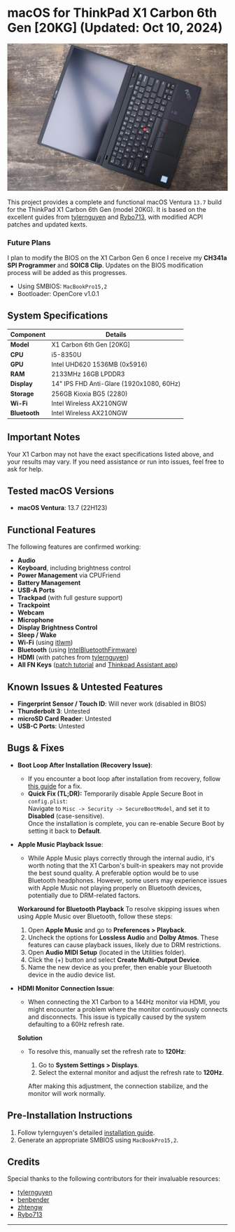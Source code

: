 # macOS for ThinkPad X1 Carbon 6th Gen [20KG] (Updated: Oct 10, 2024)

![X1C6](image/thinkpad.jpg)

This project provides a complete and functional macOS Ventura `13.7` build for the ThinkPad X1 Carbon 6th Gen (model 20KG). It is based on the excellent guides from [tylernguyen](https://github.com/tylernguyen/x1c6-hackintosh) and [Rybo713](https://github.com/Rybo713/X1C6-macOS), with modified ACPI patches and updated kexts.

### Future Plans
I plan to modify the BIOS on the X1 Carbon Gen 6 once I receive my **CH341a SPI Programmer** and **SOIC8 Clip**. Updates on the BIOS modification process will be added as this progresses.

- Using SMBIOS: `MacBookPro15,2`
- Bootloader: OpenCore v1.0.1

## System Specifications

| Component   | Details                                     |
|-------------|---------------------------------------------|
| **Model**   | X1 Carbon 6th Gen [20KG]                    |
| **CPU**     | i5-8350U                                    |
| **GPU**     | Intel UHD620 1536MB (0x5916)                |
| **RAM**     | 2133MHz 16GB LPDDR3                         |
| **Display** | 14" IPS FHD Anti-Glare (1920x1080, 60Hz)    |
| **Storage** | 256GB Kioxia BG5 (2280)                     |
| **Wi-Fi**   | Intel Wireless AX210NGW                     |
| **Bluetooth**| Intel Wireless AX210NGW                    |

## Important Notes

Your X1 Carbon may not have the exact specifications listed above, and your results may vary. If you need assistance or run into issues, feel free to ask for help.

## Tested macOS Versions

- **macOS Ventura**: 13.7 (22H123)

## Functional Features

The following features are confirmed working:

- **Audio**
- **Keyboard**, including brightness control
- **Power Management** via CPUFriend
- **Battery Management**
- **USB-A Ports**
- **Trackpad** (with full gesture support)
- **Trackpoint**
- **Webcam**
- **Microphone**
- **Display Brightness Control**
- **Sleep / Wake**
- **Wi-Fi** (using [itlwm](https://github.com/OpenIntelWireless/itlwm))
- **Bluetooth** (using [IntelBluetoothFirmware](https://openintelwireless.github.io/IntelBluetoothFirmware/FAQ.html#what-additional-steps-should-i-do-to-make-bluetooth-work-on-macos-monterey-and-newer))
- **HDMI** (with patches from [tylernguyen](https://tylernguyen.github.io/x1c6-hackintosh/))
- **All FN Keys** ([patch tutorial](https://github.com/MSzturc/ThinkpadAssistant) and [Thinkpad Assistant app](https://github.com/MSzturc/ThinkpadAssistant/releases))

## Known Issues & Untested Features

- **Fingerprint Sensor / Touch ID**: Will never work (disabled in BIOS)
- **Thunderbolt 3**: Untested
- **microSD Card Reader**: Untested
- **USB-C Ports**: Untested

## Bugs & Fixes

- **Boot Loop After Installation (Recovery Issue)**:
  - If you encounter a boot loop after installation from recovery, follow [this guide](https://www.reddit.com/r/hackintosh/comments/17r9cy4/boot_loop_after_first_phase_of_install_after/) for a fix.
  - **Quick Fix (TL;DR):** Temporarily disable Apple Secure Boot in `config.plist`:  
    Navigate to `Misc -> Security -> SecureBootModel`, and set it to **Disabled** (case-sensitive).  
    Once the installation is complete, you can re-enable Secure Boot by setting it back to **Default**.

- **Apple Music Playback Issue**:
  - While Apple Music plays correctly through the internal audio, it's worth noting that the X1 Carbon's built-in speakers may not provide the best sound quality. A preferable option would be to use Bluetooth headphones. However, some users may experience issues with Apple Music not playing properly on Bluetooth devices, potentially due to DRM-related factors.

  **Workaround for Bluetooth Playback**
    To resolve skipping issues when using Apple Music over Bluetooth, follow these steps:

    1. Open **Apple Music** and go to **Preferences > Playback**.
    2. Uncheck the options for **Lossless Audio** and **Dolby Atmos**. These features can cause playback issues, likely due to DRM restrictions.
    3. Open **Audio MIDI Setup** (located in the Utilities folder).
    4. Click the (+) button and select **Create Multi-Output Device**.
    5. Name the new device as you prefer, then enable your Bluetooth device in the audio device list.

- **HDMI Monitor Connection Issue**:
  - When connecting the X1 Carbon to a 144Hz monitor via HDMI, you might encounter a problem where the monitor continuously connects and disconnects. This issue is typically caused by the system defaulting to a 60Hz refresh rate.

  **Solution**
  - To resolve this, manually set the refresh rate to **120Hz**:
    1. Go to **System Settings > Displays**.
    2. Select the external monitor and adjust the refresh rate to **120Hz**.
  
    After making this adjustment, the connection stabilize, and the monitor will work normally.
## Pre-Installation Instructions

1. Follow tylernguyen's detailed [installation guide](https://tylernguyen.github.io/x1c6-hackintosh/).
2. Generate an appropriate SMBIOS using `MacBookPro15,2`.

## Credits

Special thanks to the following contributors for their invaluable resources:

- [tylernguyen](https://github.com/tylernguyen/x1c6-hackintosh)
- [benbender](https://github.com/benbender/x1c6-hackintosh)
- [zhtengw](https://github.com/zhtengw/EFI-for-X1C6-hackintosh)
- [Rybo713](https://github.com/Rybo713/X1C6-macOS)

---
